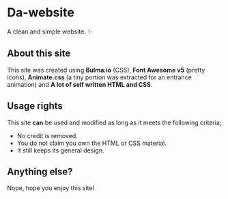 # Da-website

A clean and simple website. ✨

## About this site

This site was created using **Bulma.io** (CSS), **Font Awesome v5** (pretty icons), **Animate.css** (a tiny portion was extracted for an entrance animation) and **A lot of self written HTML and CSS**.

## Usage rights

This site **__can__** be used and modified as long as it meets the following criteria;

* No credit is removed.
* You do not claim you own the HTML or CSS material.
* It still keeps its general design.

## Anything else?

Nope, hope you enjoy this site!